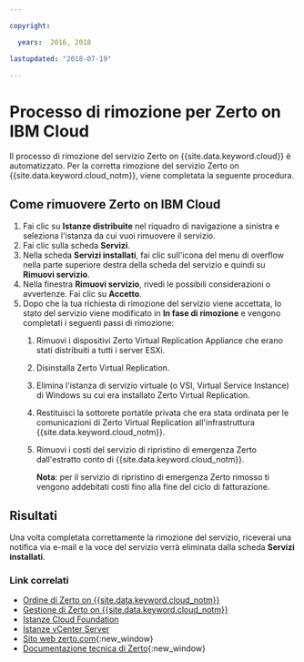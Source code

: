 ```yaml
---

copyright:

  years:  2016, 2018

lastupdated: "2018-07-19"

---
```


# Processo di rimozione per Zerto on IBM Cloud

Il processo di rimozione del servizio Zerto on {{site.data.keyword.cloud}} è automatizzato. Per la corretta rimozione del servizio Zerto on {{site.data.keyword.cloud_notm}}, viene completata la seguente procedura.

## Come rimuovere Zerto on IBM Cloud

1. Fai clic su **Istanze distribuite** nel riquadro di navigazione a sinistra e seleziona l'istanza da cui vuoi rimuovere il servizio.
2. Fai clic sulla scheda **Servizi**.
3. Nella scheda **Servizi installati**, fai clic sull'icona del menu di overflow nella parte superiore destra della scheda del servizio e quindi su **Rimuovi servizio**.
4. Nella finestra **Rimuovi servizio**, rivedi le possibili considerazioni o avvertenze. Fai clic su **Accetto**.
5. Dopo che la tua richiesta di rimozione del servizio viene accettata, lo stato del servizio viene modificato in **In fase di rimozione** e vengono completati i seguenti passi di rimozione:   
   1. Rimuovi i dispositivi Zerto Virtual Replication Appliance che erano stati distribuiti a tutti i server ESXi.
   2. Disinstalla Zerto Virtual Replication.
   3. Elimina l'istanza di servizio virtuale (o VSI, Virtual Service Instance) di Windows su cui era installato Zerto Virtual Replication.
   4. Restituisci la sottorete portatile privata che era stata ordinata per le comunicazioni di Zerto Virtual Replication all'infrastruttura {{site.data.keyword.cloud_notm}}.   
   5. Rimuovi i costi del servizio di ripristino di emergenza Zerto dall'estratto conto di {{site.data.keyword.cloud_notm}}.

      **Nota**: per il servizio di ripristino di emergenza Zerto rimosso ti vengono addebitati costi fino alla fine del ciclo di fatturazione.

## Risultati

Una volta completata correttamente la rimozione del servizio, riceverai una notifica via e-mail e la voce del servizio verrà eliminata dalla scheda **Servizi installati**.

### Link correlati

* [Ordine di Zerto on {{site.data.keyword.cloud_notm}}](zerto_ordering.html)
* [Gestione di Zerto on {{site.data.keyword.cloud_notm}}](managingzertodr.html)
* [Istanze Cloud Foundation](../sddc/sd_cloudfoundationoverview.html)
* [Istanze vCenter Server](../vcenter/vc_vcenterserveroverview.html)
* [Sito web zerto.com](https://www.zerto.com){:new_window}
* [Documentazione tecnica di Zerto](https://www.zerto.com/myzerto/technical-documentation/){:new_window}
